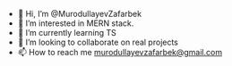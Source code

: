 - 👋 Hi, I’m @MurodullayevZafarbek
- 👀 I’m interested in MERN stack.
- 🌱 I’m currently learning TS
- 💞️ I’m looking to collaborate on real projects
- 📫 How to reach me murodullayevzafarbek@gmail.com

<!---
MurodullayevZafarbek/MurodullayevZafarbek is a ✨ special ✨ repository because its `README.md` (this file) appears on your GitHub profile.
You can click the Preview link to take a look at your changes.
--->

